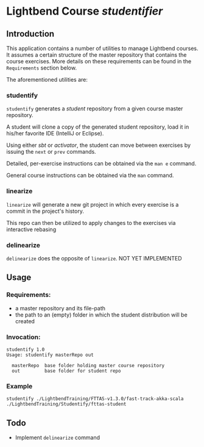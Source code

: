 # Lightbend Course *studentifier*

## Introduction

This application contains a number of utilities to manage Lightbend courses. It assumes a
certain structure of the master repository that contains the course exercises. More details
on these requirements can be found in the `Requirements` section below.

The aforementioned utilities are:

### studentify

`studentify` generates a *student* repository from a given course master repository.

A student will clone a copy of the generated student repository, load it in his/her favorite IDE (IntelliJ or Eclipse).

Using either *sbt* or *activator*, the student can move between exercises by issuing the ```next``` or ```prev``` commands. 

Detailed, per-exercise instructions can be obtained via the ```man e``` command.

General course instructions can be obtained via the ```man``` command.

### linearize

`linearize` will generate a new git project in which every exercise is a commit in the project's history.

This repo can then be utilized to apply changes to the exercises via interactive rebasing

### delinearize

`delinearize` does the opposite of `linearize`. NOT YET IMPLEMENTED

## Usage

### Requirements: 

* a master repository and its file-path
* the path to an (empty) folder in which the student distribution will be created

### Invocation:

```
studentify 1.0
Usage: studentify masterRepo out

  masterRepo  base folder holding master course repository
  out         base folder for student repo
```

### Example

```
studentify ./LightbendTraining/FTTAS-v1.3.0/fast-track-akka-scala ./LightbendTraining/Studentify/fttas-student
```

## Todo

- Implement `delinearize` command
